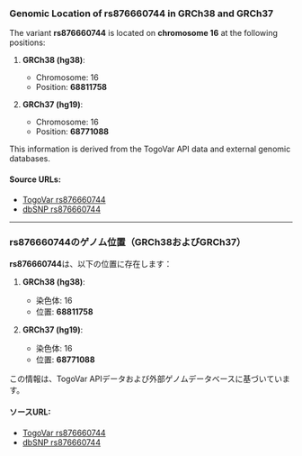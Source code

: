### Genomic Location of rs876660744 in GRCh38 and GRCh37
The variant **rs876660744** is located on **chromosome 16** at the following positions:

1. **GRCh38 (hg38)**:  
   - Chromosome: 16  
   - Position: **68811758**  

2. **GRCh37 (hg19)**:  
   - Chromosome: 16  
   - Position: **68771088**  

This information is derived from the TogoVar API data and external genomic databases.

#### Source URLs:
- [TogoVar rs876660744](https://togovar.org/variant/rs876660744)  
- [dbSNP rs876660744](https://identifiers.org/dbsnp/rs876660744)

---

### rs876660744のゲノム位置（GRCh38およびGRCh37）
**rs876660744**は、以下の位置に存在します：

1. **GRCh38 (hg38)**:  
   - 染色体: 16  
   - 位置: **68811758**  

2. **GRCh37 (hg19)**:  
   - 染色体: 16  
   - 位置: **68771088**  

この情報は、TogoVar APIデータおよび外部ゲノムデータベースに基づいています。

#### ソースURL:
- [TogoVar rs876660744](https://togovar.org/variant/rs876660744)  
- [dbSNP rs876660744](https://identifiers.org/dbsnp/rs876660744)